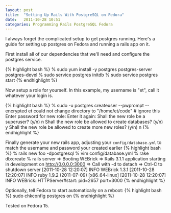 ```yaml
---
layout: post
title:  "Setting Up Rails With PostgreSQL on Fedora"
date:   2011-10-28 10:51
categories: Programming Rails PostgreSQL Fedora
---
```


I always forget the complicated setup to get postgres running.
Here's a guide for setting up postgres on Fedora and running a rails app on it.

First install all of our dependencies that we'll need and configure the postgres service.

{% highlight bash %}
% sudo yum install -y postgres postgres-server postgres-devel
% sudo service postgres initdb
% sudo service postgres start
{% endhighlight %}

Now setup a role for yourself. In this example, my username is "et", call it
whatever your login is.

{% highlight bash %}
% sudo -u postgres createuser --pwprompt --encrypted et
could not change directory to "/home/et/code"    # ignore this
Enter password for new role:
Enter it again:
Shall the new role be a superuser? (y/n) n
Shall the new role be allowed to create databases? (y/n) y
Shall the new role be allowed to create more new roles? (y/n) n
{% endhighlight %}

Finally generate your new rails app, adjusting your `config/database.yml` to
match the username and password your created earlier
{% highlight bash %}
% rails new foo -dpostgresql
% vim config/database.yml
% rake db:create
% rails server
=> Booting WEBrick
=> Rails 3.1.1 application starting in development on http://0.0.0.0:3000
=> Call with -d to detach
=> Ctrl-C to shutdown server
[2011-10-28 12:20:07] INFO  WEBrick 1.3.1
[2011-10-28 12:20:07] INFO  ruby 1.9.2 (2011-07-09) [x86_64-linux]
[2011-10-28 12:20:07] INFO  WEBrick::HTTPServer#start: pid=2657 port=3000
{% endhighlight %}


Optionally, tell Fedora to start automatically on a reboot:
{% highlight bash %}
sudo chkconfig postgres on
{% endhighlight %}

Tested on Fedora 15.
